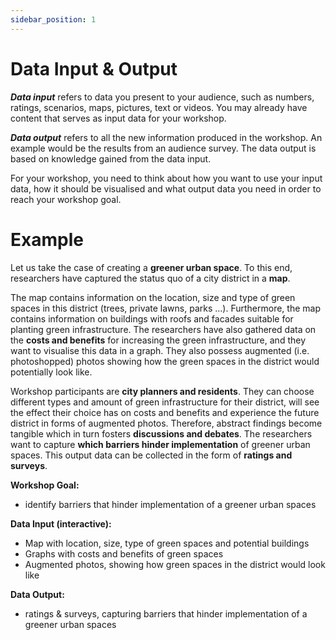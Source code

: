 ```yaml
---
sidebar_position: 1
---
```


# Data Input & Output

***Data input*** refers to data you present to your audience, 
such as numbers, ratings, scenarios, maps, pictures, text or videos.
You may already have content that serves as input data for your workshop.

***Data output*** refers to all the new information produced in the workshop.
An example would be the results from an audience survey.
The data output is based on knowledge gained from the data input.

For your workshop, you need to think about how you want to use your input data,
how it should be visualised and what output data you need in order to reach your workshop goal.

# Example
Let us take the case of creating a **greener urban space**.
To this end, researchers have captured the status quo of a city district in a **map**.

The map contains information on the location, size and type of green spaces in this district
(trees, private lawns, parks …). Furthermore, the map contains information on buildings with roofs and facades
suitable for planting green infrastructure.
The researchers have also gathered data on the **costs and benefits** for increasing the green infrastructure,
and they want to visualise this data in a graph.
They also possess augmented (i.e. photoshopped) photos showing how the green spaces in the district
would potentially look like.

Workshop participants are **city planners and residents**. They can choose different types and amount of
green infrastructure for their district, will see the effect their choice has on costs and benefits
and experience the future district in forms of augmented photos. Therefore, abstract findings become
tangible which in turn fosters **discussions and debates**.
The researchers want to capture **which barriers hinder implementation** of greener urban spaces.
This output data can be collected in the form of **ratings and surveys**.

**Workshop Goal:**
* identify barriers that hinder implementation of a greener urban spaces

**Data Input (interactive):**
* Map with location, size, type of green spaces and potential buildings
* Graphs with costs and benefits of green spaces
* Augmented photos, showing how green spaces in the district would look like

**Data Output:**
* ratings & surveys, capturing barriers that hinder implementation of a greener urban spaces
